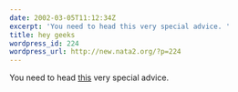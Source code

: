 ```yaml
---
date: 2002-03-05T11:12:34Z
excerpt: 'You need to head this very special advice. '
title: hey geeks
wordpress_id: 224
wordpress_url: http://new.nata2.org/?p=224
---
```


You need to head <a href="http://www3.sympatico.ca/saprince/godkills.jpg">this</a> very special advice. 
